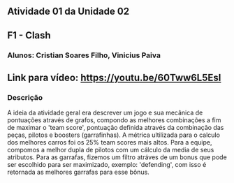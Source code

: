 ## Atividade 01 da Unidade 02
## F1 - Clash
### Alunos: Cristian Soares Filho, Vinicius Paiva
## Link para vídeo: https://youtu.be/60Tww6L5EsI

### Descrição
A ideia da atividade geral era descrever um jogo e sua mecânica de pontuações através de grafos, compondo as melhores combinações a fim de maximar
o 'team score',  pontuação definida através da combinação das peças, pilotos e boosters (garrafinhas). 
A métrica ultilizada para o calculo dos melhores carros foi os 25% team scores mais altos. Para a equipe, compomos a melhor dupla de pilotos com
um cálculo da media de seus atributos. Para as garrafas, fizemos um filtro atráves de um bonus que pode ser escolhido para ser maximizado, exemplo:
'defending', com isso é retornada as melhores garrafas para esse bônus.
